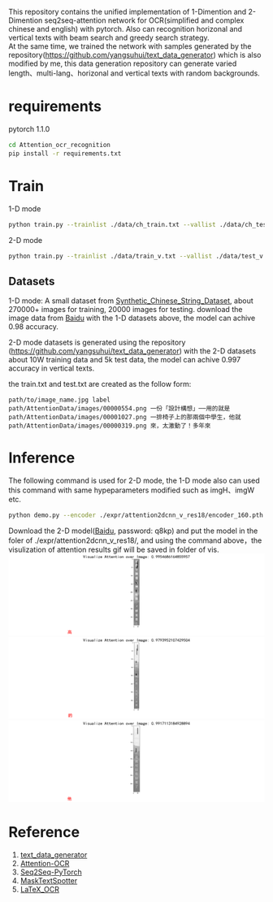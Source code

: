 This repository contains the unified implementation of 1-Dimention and 2-Dimention seq2seq-attention network for OCR(simplified and complex chinese and english) with pytorch. Also can recognition horizonal and vertical texts with beam search and greedy search strategy.   
At the same time, we trained the network with samples generated by the repository(https://github.com/yangsuhui/text_data_generator) which is also modified by me, this data generation repository can generate varied length、multi-lang、horizonal and vertical texts with random backgrounds.

# requirements
pytorch 1.1.0  

```bash
cd Attention_ocr_recognition
pip install -r requirements.txt
```

# Train 

1-D mode 
```bash
python train.py --trainlist ./data/ch_train.txt --vallist ./data/ch_test.txt --imgH 32 --imgW 280 --experiment ./expr/attention1dcnn --niter 40 --saveInterval 10 --mode 1D --use_beam_search
```

2-D mode
```bash
python train.py --trainlist ./data/train_v.txt --vallist ./data/test_v.txt --imgH 420 --imgW 420 
```


## Datasets

1-D mode:
A small dataset from [Synthetic_Chinese_String_Dataset](https://github.com/chenjun2hao/caffe_ocr), about 270000+ images for training, 20000 images for testing.
download the image data from [Baidu](https://pan.baidu.com/s/1hIurFJ73XbzL-QG4V-oe0w)
with the 1-D datasets above, the model can achive 0.98 accuracy.

2-D mode datasets is generated using the repository (https://github.com/yangsuhui/text_data_generator)
with the 2-D datasets about 10W training data and 5k test data, the model can achive 0.997 accuracy in vertical texts.

the train.txt and test.txt are created as the follow form:
```
path/to/image_name.jpg label
path/AttentionData/images/00000554.png 一份「設計構想」──用的就是
path/AttentionData/images/00001027.png 一排椅子上的那兩個中學生，他就
path/AttentionData/images/00000319.png 來，太激動了！多年來
```

# Inference
The following command is used for 2-D mode, the 1-D mode also can used this command with same hypeparameters modified such as imgH、imgW etc.
```bash
python demo.py --encoder ./expr/attention2dcnn_v_res18/encoder_160.pth --decoder ./expr/attention2dcnn_v_res18/decoder_160.pth --imgH 420 --imgW 420 --img_path ./test_img/2dimg/00004747.png --use_beam_search
```
Download the 2-D model([Baidu](https://pan.baidu.com/s/1FEfiajq8zUqI5xtd1RI2GA), password: q8kp) and put the model in the foler of ./expr/attention2dcnn_v_res18/, and using the command above，the visulization of attention results gif will be saved in folder of vis.
![gif](./vis/00004747_visualization_results.gif)
![gif](./vis/00004923_visualization_results.gif)
![gif](./vis/00004911_visualization_results.gif)

# Reference
1. [text_data_generator](https://github.com/yangsuhui/text_data_generator)
2. [Attention-OCR](https://github.com/chenjun2hao/Attention_ocr.pytorch)
3. [Seq2Seq-PyTorch](https://github.com/MaximumEntropy/Seq2Seq-PyTorch)
4. [MaskTextSpotter](https://github.com/MhLiao/MaskTextSpotter)
5. [LaTeX_OCR](https://github.com/LinXueyuanStdio/LaTeX_OCR)



